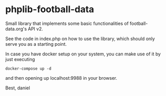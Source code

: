 # phplib-football-data
Small library that implements some basic functionalities of football-data.org's API v2.

See the code in index.php on how to use the library, which should only serve you as a starting point. 

In case you have docker setup on your system, you can make use of it by just executing

````
docker-compose up -d
````

and then opening up localhost:9988 in your browser.

Best,
daniel
